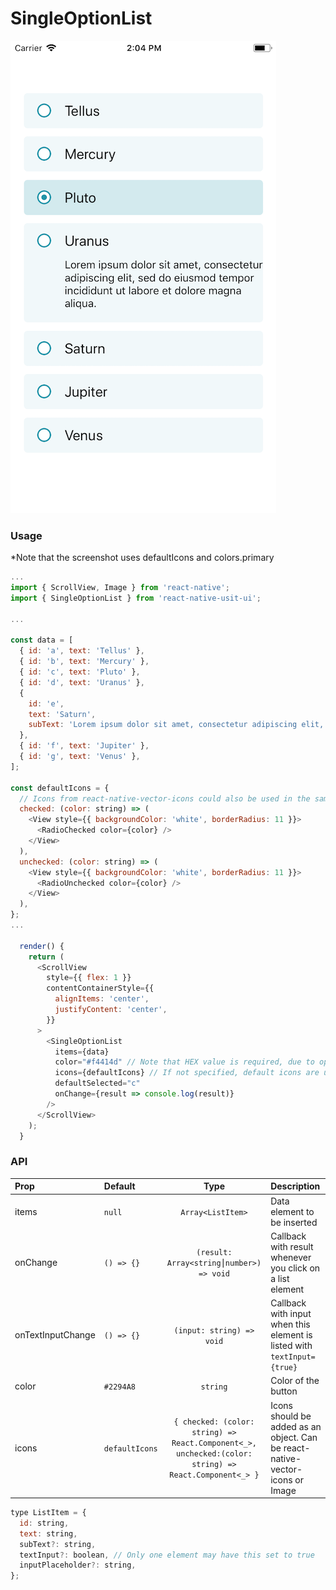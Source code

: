 # SingleOptionList

![Screenshot of button](./screenshots/singleoptionlist.png)

### Usage

\*Note that the screenshot uses defaultIcons and colors.primary

```js
...
import { ScrollView, Image } from 'react-native';
import { SingleOptionList } from 'react-native-usit-ui';

...

const data = [
  { id: 'a', text: 'Tellus' },
  { id: 'b', text: 'Mercury' },
  { id: 'c', text: 'Pluto' },
  { id: 'd', text: 'Uranus' },
  {
    id: 'e',
    text: 'Saturn',
    subText: 'Lorem ipsum dolor sit amet, consectetur adipiscing elit, sed do        eiusmod tempor incididunt ut labore et dolore magna aliqua.',
  },
  { id: 'f', text: 'Jupiter' },
  { id: 'g', text: 'Venus' },
];

const defaultIcons = {
  // Icons from react-native-vector-icons could also be used in the same pattern
  checked: (color: string) => (
    <View style={{ backgroundColor: 'white', borderRadius: 11 }}>
      <RadioChecked color={color} />
    </View>
  ),
  unchecked: (color: string) => (
    <View style={{ backgroundColor: 'white', borderRadius: 11 }}>
      <RadioUnchecked color={color} />
    </View>
  ),
};
...

  render() {
    return (
      <ScrollView
        style={{ flex: 1 }}
        contentContainerStyle={{
          alignItems: 'center',
          justifyContent: 'center',
        }}
      >
        <SingleOptionList
          items={data}
          color="#f4414d" // Note that HEX value is required, due to opacity design
          icons={defaultIcons} // If not specified, default icons are used
          defaultSelected="c"
          onChange={result => console.log(result)}
        />
      </ScrollView>
    );
  }
```

### API

| Prop              | Default        |                                                 Type                                                  | Description                                                                   |
| :---------------- | :------------- | :---------------------------------------------------------------------------------------------------: | :---------------------------------------------------------------------------- |
| items             | `null`         |                                           `Array<ListItem>`                                           | Data element to be inserted                                                   |
| onChange          | `() => {}`     |                               `(result: Array<string⎮number>) => void`                                | Callback with result whenever you click on a list element                     |
| onTextInputChange | `() => {}`     |                                       `(input: string) => void`                                       | Callback with input when this element is listed with `textInput={true}`       |
| color             | `#2294A8`      |                                               `string`                                                | Color of the button                                                           |
| icons             | `defaultIcons` | `{ checked: (color: string) => React.Component<_>, unchecked:(color: string) => React.Component<_> }` | Icons should be added as an object. Can be react-native-vector-icons or Image |

```js
type ListItem = {
  id: string,
  text: string,
  subText?: string,
  textInput?: boolean, // Only one element may have this set to true
  inputPlaceholder?: string,
};
```
